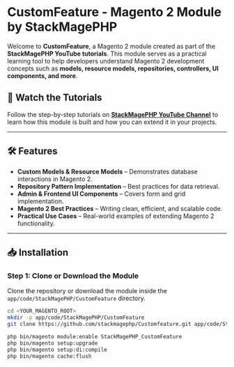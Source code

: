 # CustomFeature - Magento 2 Module by StackMagePHP

Welcome to **CustomFeature**, a Magento 2 module created as part of the **StackMagePHP YouTube tutorials**. This module serves as a practical learning tool to help developers understand Magento 2 development concepts such as **models, resource models, repositories, 
controllers, UI components, and more**.

## 🎥 Watch the Tutorials

Follow the step-by-step tutorials on **[StackMagePHP YouTube Channel](https://www.youtube.com/@StackMagePHP)** to learn how this module is built and how you can extend it in your projects.

---

## 🛠 Features

- **Custom Models & Resource Models** – Demonstrates database interactions in Magento 2.
- **Repository Pattern Implementation** – Best practices for data retrieval.
- **Admin & Frontend UI Components** – Covers form and grid implementation.
- **Magento 2 Best Practices** – Writing clean, efficient, and scalable code.
- **Practical Use Cases** – Real-world examples of extending Magento 2 functionality.

---

## 📥 Installation

### **Step 1: Clone or Download the Module**
Clone the repository or download the module inside the `app/code/StackMagePHP/CustomFeature` directory.

```sh
cd <YOUR_MAGENTO_ROOT>
mkdir -p app/code/StackMagePHP/CustomFeature
git clone https://github.com/stackmagephp/Customfeature.git app/code/StackMagePHP/CustomFeature

php bin/magento module:enable StackMagePHP_CustomFeature
php bin/magento setup:upgrade
php bin/magento setup:di:compile
php bin/magento cache:flush

